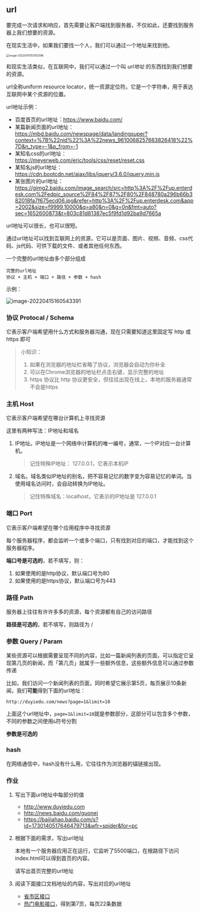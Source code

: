 ## url

要完成一次请求和响应，首先需要让客户端找到服务器，不仅如此，还要找到服务器上我们想要的资源。

在现实生活中，如果我们要找一个人，我们可以通过一个地址来找到他。

<img src="http://mdrs.yuanjin.tech/img/20220415153102.png" alt="image-20220415153102596" style="zoom:50%;" />

和现实生活类似，在互联网中，我们可以通过一个叫 *url地址* 的东西找到我们想要的资源。

url全称uniform resource locator，统一资源定位符。它是一个字符串，用于表达互联网中某个资源的位置。

url地址示例：

- 百度首页的url地址：https://www.baidu.com/
- 某篇新闻页面的url地址：https://mbd.baidu.com/newspage/data/landingsuper?context=%7B%22nid%22%3A%22news_9610068257663826418%22%7D&n_type=-1&p_from=-1
- 某知名css的url地址：https://meyerweb.com/eric/tools/css/reset/reset.css
- 某知名js的url地址：https://cdn.bootcdn.net/ajax/libs/jquery/3.6.0/jquery.min.js
- 某张图片的url地址：https://gimg2.baidu.com/image_search/src=http%3A%2F%2Fup.enterdesk.com%2Fedpic_source%2F84%2F87%2F80%2F848780a296b66b382018fa7f675ecd06.jpg&refer=http%3A%2F%2Fup.enterdesk.com&app=2002&size=f9999,10000&q=a80&n=0&g=0n&fmt=auto?sec=1652600873&t=803c81d81387ec5f9fd1d92ba9d7665a

url地址可以很长，也可以很短。

通过url地址可以找到互联网上的资源，它可以是页面、图片、视频、音频、css代码、js代码、可供下载的文件、或者其他任何东西。

一个完整的url地址由多个部分组成

```
完整的url地址
协议 + 主机 + 端口 + 路径 + 参数 + hash
```

示例：

![image-20220415160543391](http://mdrs.yuanjin.tech/img/20220415160543.png)

### 协议 Protocal / Schema

它表示客户端希望用什么方式和服务器沟通，现在只需要知道这里固定写 http 或 https 即可

> 小知识：
>
> 1. 如果在浏览器的地址栏省略了协议，浏览器会自动为你补全
> 2. 可以在Chrome浏览器的地址栏点击右键，显示完整的地址
> 3. https 协议比 http 协议更安全，但往往出现在线上，本地的服务器通常不会是https

### 主机 Host

它表示客户端希望在哪台计算机上寻找资源

这里有两种写法：IP地址和域名

1. IP地址。IP地址是一个网络中计算机的唯一编号，通常，一个IP对应一台计算机。

   > 记住特殊IP地址： 127.0.0.1，它表示本机IP

2. 域名。域名类似IP地址的别名，把不容易记忆的数字变为容易记忆的单词。当使用域名访问时，会自动转换为IP地址。

   > 记住特殊域名：localhost，它表示的IP地址是 127.0.0.1

### 端口 Port

它表示客户端希望在哪个应用程序中寻找资源

每个服务器程序，都会监听一个或多个端口，只有找到对应的端口，才能找到这个服务器程序。

**端口号是可选的**，若不填写，则：

1. 如果使用的是http协议，默认端口号为80
2. 如果使用的是https协议，默认端口号为443

### 路径 Path

服务器上往往有许许多多的资源，每个资源都有自己的访问路径

**路径是可选的**，若不填写，则路径为 /

### 参数 Query / Param

某些资源可以根据需要呈现不同的内容，比如一篇新闻列表的页面，可以指定它呈现第几页的新闻，而「第几页」就属于一些额外信息，这些额外信息可以通过参数传递

比如，我们访问一个新闻列表的页面，同时希望它展示第5页，每页展示10条新闻，我们**可能**得到下面的url地址：

```
http://duyiedu.com/news?page=1&limit=10
```

上面这个url地址中，`page=1&limit=10`就是参数部分，这部分可以包含多个参数，不同的参数之间使用`&`符号分割

**参数是可选的**

### hash

在网络通信中，hash没有什么用，它往往作为浏览器的锚链接出现。

### 作业

1. 写出下面url地址中每部分的值

   - http://www.duyiedu.com
   - http://news.baidu.com/guonei
   - https://baijiahao.baidu.com/s?id=1730140517646479713&wfr=spider&for=pc

2. 根据下面的需求，写出url地址

   本地有一个服务器应用正在运行，它监听了5500端口，在根路径下访问index.html可以得到首页的内容。

   请写出首页完整的url地址

3. 阅读下面接口文档地址的内容，写出对应的url地址

   - [省市区接口](https://mock.duyiedu.com/project/72/interface/api/132)
   - [热门电影接口](https://mock.duyiedu.com/project/72/interface/api/234)，得到第7页，每页22条数据